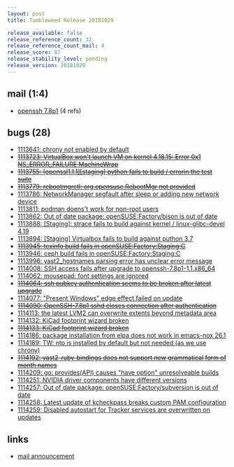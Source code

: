 ```yaml
---
layout: post
title: Tumbleweed Release 20181029

release_available: false
release_reference_count: 32
release_reference_count_mail: 4
release_score: 87
release_stability_level: pending
release_version: 20181029
---
```


## mail (1:4)

- [openssh 7.8p1](https://lists.opensuse.org/opensuse-factory/2018-10/msg00361.html) (4 refs)

## bugs (28)

<!--more-->

- [1113641: chrony not enabled by default](https://bugzilla.opensuse.org/show_bug.cgi?id=1113641)
- ~~[1113723: VirtualBox won't launch VM on kernel 4.18.15:  Error 0x1 NS_ERROR_FAILURE MachineWrap](https://bugzilla.opensuse.org/show_bug.cgi?id=1113723)~~
- ~~[1113755: \[openssl1.1.1\]\[staging\] python fails to build / errorin the test suite](https://bugzilla.opensuse.org/show_bug.cgi?id=1113755)~~
- ~~[1113779: rebootmgrctl: org.opensuse.RebootMgr not provided](https://bugzilla.opensuse.org/show_bug.cgi?id=1113779)~~
- [1113786: NetworkManager segfault after sleep or adding new network device](https://bugzilla.opensuse.org/show_bug.cgi?id=1113786)
- [1113811: podman doens't work for non-root users](https://bugzilla.opensuse.org/show_bug.cgi?id=1113811)
- [1113862: Out of date package: openSUSE:Factory/bison is out of date](https://bugzilla.opensuse.org/show_bug.cgi?id=1113862)
- [1113888: \[Staging\]: strace fails to build against kernel / linux-glibc-devel 4.19](https://bugzilla.opensuse.org/show_bug.cgi?id=1113888)
- [1113894: \[Staging\] Virtualbox fails to build against puthon 3.7](https://bugzilla.opensuse.org/show_bug.cgi?id=1113894)
- ~~[1113945: texinfo build fails in openSUSE:Factory:Staging:C](https://bugzilla.opensuse.org/show_bug.cgi?id=1113945)~~
- [1113946: ceph build fails in openSUSE:Factory:Staging:C](https://bugzilla.opensuse.org/show_bug.cgi?id=1113946)
- [1113996: yast2_hostnames parsing error has unclear error message](https://bugzilla.opensuse.org/show_bug.cgi?id=1113996)
- [1114008: SSH access fails after upgrade to openssh-7.8p1-1.1.x86_64](https://bugzilla.opensuse.org/show_bug.cgi?id=1114008)
- [1114062: mousepad: font settings are ignored](https://bugzilla.opensuse.org/show_bug.cgi?id=1114062)
- ~~[1114064: ssh pubkey authentication seems to be broken after latest upgrade](https://bugzilla.opensuse.org/show_bug.cgi?id=1114064)~~
- [1114077: "Present Windows" edge effect failed on update](https://bugzilla.opensuse.org/show_bug.cgi?id=1114077)
- ~~[1114090: OpenSSH-7.8p1 sshd closes connection after authentication](https://bugzilla.opensuse.org/show_bug.cgi?id=1114090)~~
- [1114113: the latest LVM2 can overwrite extents beyond metadata area](https://bugzilla.opensuse.org/show_bug.cgi?id=1114113)
- [1114132: KiCad footprint wizard broken](https://bugzilla.opensuse.org/show_bug.cgi?id=1114132)
- ~~[1114133: KiCad footprint wizard broken](https://bugzilla.opensuse.org/show_bug.cgi?id=1114133)~~
- [1114186: package installation from elpa does not work in emacs-nox 26.1](https://bugzilla.opensuse.org/show_bug.cgi?id=1114186)
- [1114189: TW: ntp is installed by default but not needed (as we use chrony)](https://bugzilla.opensuse.org/show_bug.cgi?id=1114189)
- ~~[1114192: yast2-ruby-bindings does not support new grammatical form of month names](https://bugzilla.opensuse.org/show_bug.cgi?id=1114192)~~
- [1114209: go: provides(API) causes "have option" unresolveable builds](https://bugzilla.opensuse.org/show_bug.cgi?id=1114209)
- [1114251: NVIDIA driver components have different versions](https://bugzilla.opensuse.org/show_bug.cgi?id=1114251)
- [1114257: Out of date package: openSUSE:Factory/subversion is out of date](https://bugzilla.opensuse.org/show_bug.cgi?id=1114257)
- [1114258: Latest update of kcheckpass breaks custom PAM configuration](https://bugzilla.opensuse.org/show_bug.cgi?id=1114258)
- [1114259: Disabled autostart for Tracker services are overwritten on updates](https://bugzilla.opensuse.org/show_bug.cgi?id=1114259)



## links

- [mail announcement](https://lists.opensuse.org/opensuse-factory/2018-10/msg00359.html)
